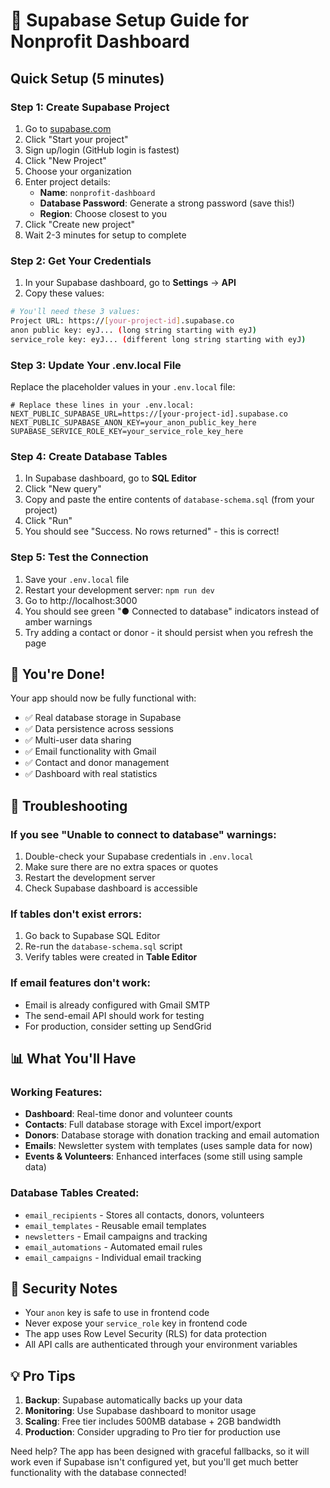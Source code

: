 # 🚀 Supabase Setup Guide for Nonprofit Dashboard

## Quick Setup (5 minutes)

### Step 1: Create Supabase Project
1. Go to [supabase.com](https://supabase.com)
2. Click "Start your project" 
3. Sign up/login (GitHub login is fastest)
4. Click "New Project"
5. Choose your organization
6. Enter project details:
   - **Name**: `nonprofit-dashboard`
   - **Database Password**: Generate a strong password (save this!)
   - **Region**: Choose closest to you
7. Click "Create new project"
8. Wait 2-3 minutes for setup to complete

### Step 2: Get Your Credentials
1. In your Supabase dashboard, go to **Settings** → **API**
2. Copy these values:

```bash
# You'll need these 3 values:
Project URL: https://[your-project-id].supabase.co
anon public key: eyJ... (long string starting with eyJ)
service_role key: eyJ... (different long string starting with eyJ)
```

### Step 3: Update Your .env.local File
Replace the placeholder values in your `.env.local` file:

```env
# Replace these lines in your .env.local:
NEXT_PUBLIC_SUPABASE_URL=https://[your-project-id].supabase.co
NEXT_PUBLIC_SUPABASE_ANON_KEY=your_anon_public_key_here
SUPABASE_SERVICE_ROLE_KEY=your_service_role_key_here
```

### Step 4: Create Database Tables
1. In Supabase dashboard, go to **SQL Editor**
2. Click "New query"
3. Copy and paste the entire contents of `database-schema.sql` (from your project)
4. Click "Run" 
5. You should see "Success. No rows returned" - this is correct!

### Step 5: Test the Connection
1. Save your `.env.local` file
2. Restart your development server: `npm run dev`
3. Go to http://localhost:3000
4. You should see green "● Connected to database" indicators instead of amber warnings
5. Try adding a contact or donor - it should persist when you refresh the page

## 🎉 You're Done!

Your app should now be fully functional with:
- ✅ Real database storage in Supabase
- ✅ Data persistence across sessions  
- ✅ Multi-user data sharing
- ✅ Email functionality with Gmail
- ✅ Contact and donor management
- ✅ Dashboard with real statistics

## 🔧 Troubleshooting

### If you see "Unable to connect to database" warnings:
1. Double-check your Supabase credentials in `.env.local`
2. Make sure there are no extra spaces or quotes
3. Restart the development server
4. Check Supabase dashboard is accessible

### If tables don't exist errors:
1. Go back to Supabase SQL Editor
2. Re-run the `database-schema.sql` script
3. Verify tables were created in **Table Editor**

### If email features don't work:
- Email is already configured with Gmail SMTP
- The send-email API should work for testing
- For production, consider setting up SendGrid

## 📊 What You'll Have

### Working Features:
- **Dashboard**: Real-time donor and volunteer counts
- **Contacts**: Full database storage with Excel import/export
- **Donors**: Database storage with donation tracking and email automation
- **Emails**: Newsletter system with templates (uses sample data for now)
- **Events & Volunteers**: Enhanced interfaces (some still using sample data)

### Database Tables Created:
- `email_recipients` - Stores all contacts, donors, volunteers
- `email_templates` - Reusable email templates
- `newsletters` - Email campaigns and tracking
- `email_automations` - Automated email rules
- `email_campaigns` - Individual email tracking

## 🔐 Security Notes

- Your `anon` key is safe to use in frontend code
- Never expose your `service_role` key in frontend code
- The app uses Row Level Security (RLS) for data protection
- All API calls are authenticated through your environment variables

## 💡 Pro Tips

1. **Backup**: Supabase automatically backs up your data
2. **Monitoring**: Use Supabase dashboard to monitor usage
3. **Scaling**: Free tier includes 500MB database + 2GB bandwidth
4. **Production**: Consider upgrading to Pro tier for production use

Need help? The app has been designed with graceful fallbacks, so it will work even if Supabase isn't configured yet, but you'll get much better functionality with the database connected!